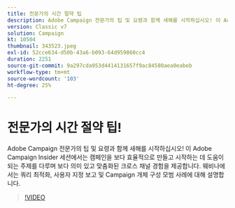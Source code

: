 ```yaml
---
title: 전문가의 시간 절약 팁
description: Adobe Campaign 전문가의 팁 및 요령과 함께 새해를 시작하십시오! 이 Adobe Campaign Insider 세션에서는 보다 효율적인 작업을 수행하는 데 도움이 되는 주제를 다룹니다. (설명은 60~160자 사이여야 함)
version: Classic v7
solution: Campaign
kt: 10504
thumbnail: 343523.jpeg
exl-id: 52cce634-d50b-43a6-b093-64d959860cc4
duration: 2251
source-git-commit: 9a297cda953d4414131657f9ac84580aea0eabeb
workflow-type: tm+mt
source-wordcount: '103'
ht-degree: 25%

---
```


# 전문가의 시간 절약 팁!

Adobe Campaign 전문가의 팁 및 요령과 함께 새해를 시작하십시오! 이 Adobe Campaign Insider 세션에서는 캠페인을 보다 효율적으로 만들고 시작하는 데 도움이 되는 주제를 다루며 보다 의미 있고 맞춤화된 크로스 채널 경험을 제공합니다. 웨비나에서는 쿼리 최적화, 사용자 지정 보고 및 Campaign 개체 구성 모범 사례에 대해 설명합니다.

>[!VIDEO](https://video.tv.adobe.com/v/343523/?quality=12&learn=on)
